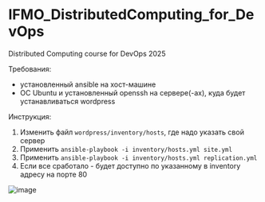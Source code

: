 # IFMO_DistributedComputing_for_DevOps
Distributed Computing course for DevOps 2025

Требования:
- установленный ansible на хост-машине
- ОС Ubuntu и установленный openssh на сервере(-ах), куда будет устанавливаться wordpress

Инструкция:
1. Изменить файл `wordpress/inventory/hosts`, где надо указать свой сервер
2. Применить `ansible-playbook -i inventory/hosts.yml site.yml`
3. Применить `ansible-playbook -i inventory/hosts.yml replication.yml`
4. Если все сработало - будет доступно по указанному в inventory адресу на порте 80

![image](https://github.com/user-attachments/assets/ddccd044-52bc-41f0-9bb3-2817c7f48640)
